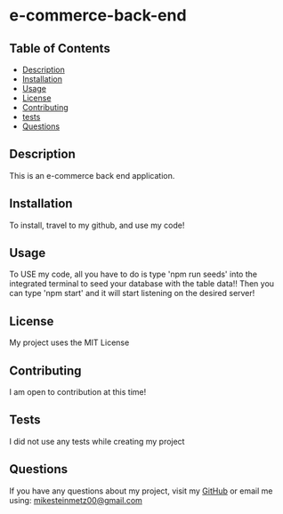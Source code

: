 # e-commerce-back-end

## Table of Contents

- [Description](#description)
- [Installation](#installation)
- [Usage](#usage)
- [License](#license)
- [Contributing](#contributing)
- [tests](#tests)
- [Questions](#questions)

## Description
This is an e-commerce back end application.
## Installation
To install, travel to my github, and use my code! 

## Usage 
To USE my code, all you have to do is type 'npm run seeds' into the integrated terminal to seed your database with the table data!!
Then you can type 'npm start' and it will start listening on the desired server!

## License
My project uses the MIT License

## Contributing
I am open to contribution at this time!

## Tests
I did not use any tests while creating my project

## Questions
If you have any questions about my project, visit my [GitHub](https://github.com/mgsteinmetz) 
or email me using: mikesteinmetz00@gmail.com
